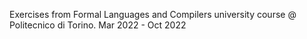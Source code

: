 Exercises from Formal Languages and Compilers university course @ Politecnico di Torino. Mar 2022 - Oct 2022